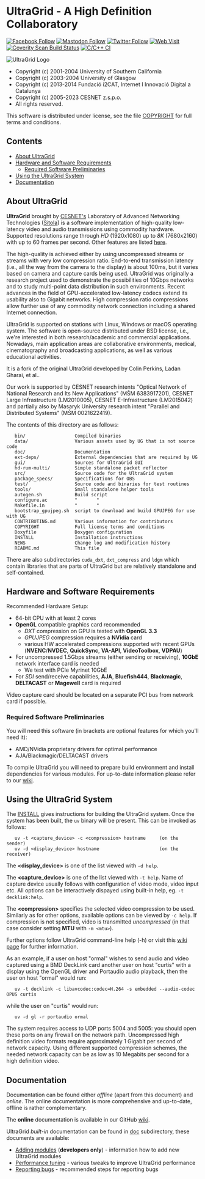 UltraGrid - A High Definition Collaboratory
===========================================
[![Facebook Follow](https://img.shields.io/badge/Facebook-follow-blue)](https://www.facebook.com/UltraGrid/)
[![Mastodon Follow](https://img.shields.io/badge/Mastodon-follow-blue)](https://mastodon.technology/@UltraGrid)
[![Twitter Follow](https://img.shields.io/badge/Twitter-follow-blue)](https://twitter.com/UltraGrid_CZ)
[![Web Visit](https://img.shields.io/badge/web-visit-orange)](http://www.ultragrid.cz)
[![Coverity Scan Build Status](https://scan.coverity.com/projects/2851/badge.svg)](https://scan.coverity.com/projects/2851)
[![C/C++ CI](../../workflows/C%2FC%2B%2B%20CI/badge.svg)](../../actions)

![UltraGrid Logo](data/ultragrid-logo-text.png)

   * Copyright (c) 2001-2004 University of Southern California 
   * Copyright (c) 2003-2004 University of Glasgow
   * Copyright (c) 2013-2014 Fundació i2CAT, Internet I Innovació Digital a Catalunya
   * Copyright (c) 2005-2023 CESNET z.s.p.o.
   * All rights reserved.

   This software is distributed under license, see the file
   [COPYRIGHT](COPYRIGHT) for full terms and conditions.


Contents
--------

   - [About UltraGrid](#about-ultragrid)
   - [Hardware and Software Requirements](#hardware-and-software-requirements)
     * [Required Software Preliminaries](#required-software-preliminaries)
   - [Using the UltraGrid System](#using-the-ultragrid-system)
   - [Documentation](#documentation)

About UltraGrid
---------------

   **UltraGrid** brought by [CESNET's](https://www.cesnet.cz) Laboratory of
   Advanced Networking Technologies ([Sitola](https://www.sitola.cz)) is
   a software implementation of high-quality low-latency video and
   audio transmissions using commodity hardware. Supported resolutions range
   through *HD* (1920x1080) up to *8K* (7680x2160) with up to 60 frames per second.
   Other features are listed [here](https://github.com/CESNET/UltraGrid/wiki).

   The high-quality is achieved either by using uncompressed
   streams or streams with very low compression ratio. End-to-end transmission
   latency (i.e., all the way from the camera to the display) is about 100ms,
   but it varies based on camera and capture cards being used. UltraGrid was
   originally a research project used to demonstrate the possibilities of 10Gbps
   networks and to study multi-point data distribution in such environments.
   Recent advances in the field of GPU-accelerated low-latency codecs extend its
   usability also to Gigabit networks. High compression ratio compressions allow
   further use of any commodity network connection including a shared Internet
   connection.

   UltraGrid is supported on stations with
   Linux, Windows or macOS operating system. The software is open-source
   distributed under BSD license, i.e., we're interested in both
   research/academic and commercial applications. Nowadays, main application
   areas are collaborative environments, medical, cinematography and
   broadcasting applications, as well as various educational activities.

   It is a fork of the original UltraGrid developed by Colin Perkins, Ladan
   Gharai, et al..

   Our work is supported by CESNET research intents "Optical Network of National
   Research and Its New Applications" (MŠM 6383917201), CESNET Large
   Infrastructure (LM2010005), CESNET E-Infrastructure (LM2015042) and partially
   also by Masaryk University research intent "Parallel and Distributed Systems"
   (MŠM 0021622419). 

   The contents of this directory are as follows:

       bin/                  Compiled binaries
       data/                 Various assets used by UG that is not source code
       doc/                  Documentation
       ext-deps/             External dependencies that are required by UG
       gui/                  Sources for UltraGrid GUI
       hd-rum-multi/         Simple standalone packet reflector
       src/                  Source code for the UltraGrid system
       package_specs/        Specifications for OBS
       test/                 Source code and binaries for test routines
       tools/                Small standalone helper tools
       autogen.sh            Build script
       configure.ac          "       "
       Makefile.in           "       "
       bootstrap_gpujpeg.sh  script to download and build GPUJPEG for use with UG
       CONTRIBUTING.md       Various information for contributors
       COPYRIGHT             Full license terms and conditions
       Doxyfile              Doxygen configuration
       INSTALL               Installation instructions
       NEWS                  Change log and modification history
       README.md             This file

   There are also subdirectories `cuda_dxt`, `dxt_compress` and `ldgm` which contain
   libraries that are parts of UltraGrid but are relatively standalone and
   self-contained.

Hardware and Software Requirements
----------------------------------

   Recommended Hardware Setup:
   - 64-bit CPU with at least 2 cores
   - **OpenGL** compatible graphics card recommended
     - *DXT* compression on GPU is tested with **OpenGL 3.3**
     - *GPUJPEG* compression requires a **NVidia** card
     - various HW accelerated compressions supported with recent GPUs (**NVENC**/**NVDEC**,
       **QuickSync**, **VA-API**, **VideoToolbox**, **VDPAU**)
   - For uncompressed 1.5Gbps streams (either sending or receiving), **10GbE**
     network interface card is needed
     - We test with PCIe Myrinet 10GbE 
   - For *SDI* send/receive capabilities, **AJA**, **Bluefish444**,
     **Blackmagic**, **DELTACAST** or **Magewell** card is required

   Video capture card should be located on a separate PCI bus from network card if possible.

### Required Software Preliminaries
   You will need this software (in brackets are optional features for which you'll need it):

   - AMD/NVidia proprietary drivers for optimal performance
   - AJA/Blackmagic/DELTACAST drivers

   To compile UltraGrid you will need to prepare build environment and
   install dependencies for various modules. For up-to-date information
   please refer to our
   [wiki](https://github.com/CESNET/UltraGrid/wiki/Compile-UltraGrid-%28Source%29).

Using the UltraGrid System
--------------------------

   The [INSTALL](INSTALL) gives instructions for building the UltraGrid system.
   Once the system has been built, the `uv` binary will be present. This
   can be invoked as follows:

       uv -t <capture_device> -c <compression> hostname     (on the sender)
       uv -d <display_device> hostname                      (on the receiver)

   The **\<display_device\>** is one of the list viewed with `-d help`.

   The **\<capture_device\>** is one of the list viewed with `-t help`. Name
   of capture device usually follows with configuration of video mode,
   video input etc. All options can be interactively dispayed using built-in
   help, eg. `-t decklink:help`.

   The **\<compression\>** specifies the selected video compression to be
   used. Similarly as for other options, available options can be viewed
   by `-c help`. If compression is not specified, video is transmitted
   *uncompressed* (in that case consider setting **MTU** with `-m <mtu>`).

   Further options follow UltraGrid command-line help (-h) or visit this
   [wiki page](https://github.com/CESNET/UltraGrid/wiki/Running-UltraGrid)
   for further information.

   As an example, if a user on host "ormal" wishes to send audio and video
   captured using a BMD DeckLink card another user on host "curtis" with
   a display using the OpenGL driver and Portaudio audio playback, then
   the user on host "ormal" would run:

       uv -t decklink -c libavcodec:codec=H.264 -s embedded --audio-codec OPUS curtis

   while the user on "curtis" would run:

       uv -d gl -r portaudio ormal

   The system requires access to UDP ports 5004 and 5005: you should open
   these ports on any firewall on the network path. Uncompressed high definition
   video formats require approximately 1 Gigabit per second of network capacity.
   Using different supported compression schemes, the needed network capacity
   can be as low as 10 Megabits per second for a high definition video.

Documentation
-------------
   Documentation can be found either _offline_ (apart from this document) and
   _online_. The online documentation is more comprehensive and up-to-date,
   offline is rather complementary.

   The **online** documentation is available in our GitHub
   [wiki](https://github.com/CESNET/UltraGrid/wiki).

   UltraGrid _built-in_ documentation can be found in [doc](doc) subdirectory,
   these documents are available:

   - [Adding modules](doc/ADDING-MODULES.md) (**developers only**) - information
     how to add new UltraGrid modules
   - [Performance tuning](doc/PERFORMANCE-TUNING.md) - various tweaks to improve
     UltraGrid performance
   - [Reporting bugs](doc/REPORTING_BUGS.md) - recommended steps for reporting
     bugs


